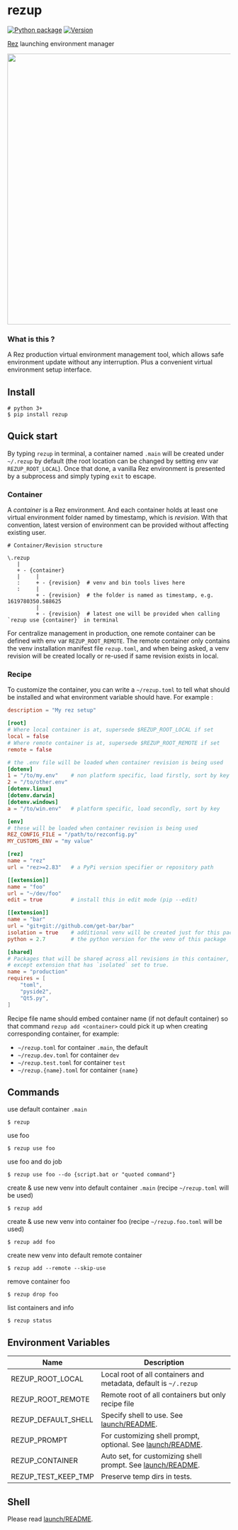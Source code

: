# rezup

[![Python package](https://github.com/davidlatwe/rezup/actions/workflows/python-package.yml/badge.svg)](https://github.com/davidlatwe/rezup/actions/workflows/python-package.yml)
[![Version](http://img.shields.io/pypi/v/rezup-api.svg?style=flat)](https://pypi.python.org/pypi/rezup-api)

[Rez](https://github.com/nerdvegas/rez) launching environment manager

<img src="https://user-images.githubusercontent.com/3357009/130851292-2510bb0e-7fc5-409e-bfbb-e38ab4086d11.gif" width="610"></img>


### What is this ?

A Rez production virtual environment management tool, which allows safe environment update without any interruption. Plus a convenient virtual environment setup interface.

## Install

```
# python 3+
$ pip install rezup
```

## Quick start

By typing `rezup` in terminal, a container named `.main` will be created under `~/.rezup` by default (the root location can be changed by setting env var `REZUP_ROOT_LOCAL`). Once that done, a vanilla Rez environment is presented by a subprocess and simply typing `exit` to escape.

### Container

A *container* is a Rez environment. And each container holds at least one virtual environment folder named by timestamp, which is *revision*. With that convention, latest version of environment can be provided without affecting existing user.

```
# Container/Revision structure

\.rezup
   |
   + - {container}
   |     |
   :     + - {revision}  # venv and bin tools lives here
   :     |
         + - {revision}  # the folder is named as timestamp, e.g. 1619780350.588625
         |
         + - {revision}  # latest one will be provided when calling `rezup use {container}` in terminal

```

For centralize management in production, one remote container can be defined with env var `REZUP_ROOT_REMOTE`. The remote container only contains the venv installation manifest file `rezup.toml`, and when being asked, a venv revision will be created locally or re-used if same revision exists in local.


### Recipe

To customize the container, you can write a `~/rezup.toml` to tell what should be installed and what environment variable should have. For example :

```toml
description = "My rez setup"

[root]
# Where local container is at, supersede $REZUP_ROOT_LOCAL if set
local = false
# Where remote container is at, supersede $REZUP_ROOT_REMOTE if set
remote = false

# the .env file will be loaded when container revision is being used
[dotenv]
1 = "/to/my.env"    # non platform specific, load firstly, sort by key
2 = "/to/other.env"
[dotenv.linux]
[dotenv.darwin]
[dotenv.windows]
a = "/to/win.env"   # platform specific, load secondly, sort by key

[env]
# these will be loaded when container revision is being used
REZ_CONFIG_FILE = "/path/to/rezconfig.py"
MY_CUSTOMS_ENV = "my value"

[rez]
name = "rez"
url = "rez>=2.83"   # a PyPi version specifier or repository path

[[extension]]
name = "foo"
url = "~/dev/foo"
edit = true         # install this in edit mode (pip --edit)

[[extension]]
name = "bar"
url = "git+git://github.com/get-bar/bar"
isolation = true    # additional venv will be created just for this package
python = 2.7        # the python version for the venv of this package

[shared]
# Packages that will be shared across all revisions in this container,
# except extension that has `isolated` set to true.
name = "production"
requires = [
    "toml",
    "pyside2",
    "Qt5.py",
]

```

Recipe file name should embed container name (if not default container) so that command `rezup add <container>` could pick it up when creating corresponding container, for example:

* `~/rezup.toml` for container `.main`, the default
* `~/rezup.dev.toml` for container `dev`
* `~/rezup.test.toml` for container `test`
* `~/rezup.{name}.toml` for container `{name}`


## Commands

use default container `.main`
```
$ rezup
```

use foo
```
$ rezup use foo
```

use foo and do job
```
$ rezup use foo --do {script.bat or "quoted command"}
```

create & use new venv into default container `.main` (recipe `~/rezup.toml` will be used)
```
$ rezup add
```

create & use new venv into container foo (recipe `~/rezup.foo.toml` will be used)
```
$ rezup add foo
```

create new venv into default remote container
```
$ rezup add --remote --skip-use
```

remove container foo
```
$ rezup drop foo
```

list containers and info
```
$ rezup status
```


## Environment Variables

|Name|Description|
| --- | --- |
|REZUP_ROOT_LOCAL|Local root of all containers and metadata, default is `~/.rezup`|
|REZUP_ROOT_REMOTE|Remote root of all containers but only recipe file|
|REZUP_DEFAULT_SHELL|Specify shell to use. See [launch/README](src/rezup/launch/README.md#shell-detection).|
|REZUP_PROMPT|For customizing shell prompt, optional. See [launch/README](src/rezup/launch/README.md#shell-prompt).|
|REZUP_CONTAINER|Auto set, for customizing shell prompt. See [launch/README](src/rezup/launch/README.md#shell-prompt).|
|REZUP_TEST_KEEP_TMP|Preserve temp dirs in tests.|


## Shell

Please read [launch/README](src/rezup/launch/README.md).
